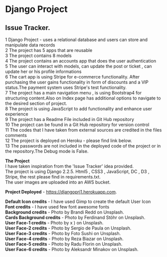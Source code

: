 # Django Project 
## Issue Tracker.  

1 Django Project - uses a relational database and users can store and manipulate data records  
2 The project has 5 apps that are reusable  
3 The project contains 8 models  
4 The project contains an accounts app that does the user authentication  
5 The user can interact with models, can update the post or ticket , can update her or his profile informations  
6 The cart app is using Stripe for e-commerce functionality. After purchasing the user gains functionality in form of discounts and a  VIP status.The payment system uses Stripe's test functionality.  
7 The project has a main navigation menu , is using Bootstrap4 for structuring content.Also on Index page has additional options to navigate to the desired section of project.  
8 The project is using JavaScript to add functionality and enhance user experience  
9 The project has a Readme File included in Git Hub repository  
10 The project can be found in a Git Hub repository for version control  
11 The codes that I have taken from external sources are credited in the files comments  
12 The project is deployed on Heroku - please find link below.  
13 The passwords are not included in the deployed code of the project or in the repository.The Debug mode is False.  


**The Project**  
I have taken inspiration from the 'Issue Tracker' idea provided.  
The project is using Django 2.2.5. Html5 , CSS3 , JavaScript, DC , D3 , Stripe,  the rest please find in requirements.txt.  
The user images are uploaded into an AWS bucket.  
 








 
**Project Deployed** - https://djangoprj1.herokuapp.com.  

**Default Icon credits** - I have used Gimp to create the default User Icon  
**Font credits** - I have used few font awesome fonts  
**Background credits** - Photo by Brandi Redd on Unsplash.   
**Cards Background credits** - Photo by Ferdinand Stöhr on Unsplash.  
**User Face-1 credits** - Photo by x ) on Unsplash.  
**User Face-2 credits** - Photo by Sergio de Paula on Unsplash.  
**User Face-3 credits** - Photo by Foto Sushi on Unsplash.  
**User Face-4 credits** - Photo by Reza Biazar on Unsplash.  
**User Face-5 credits** - Photo by Radu Florin on Unsplash.  
**User Face-6 credits** - Photo by Aleksandr Minakov on Unsplash.  



